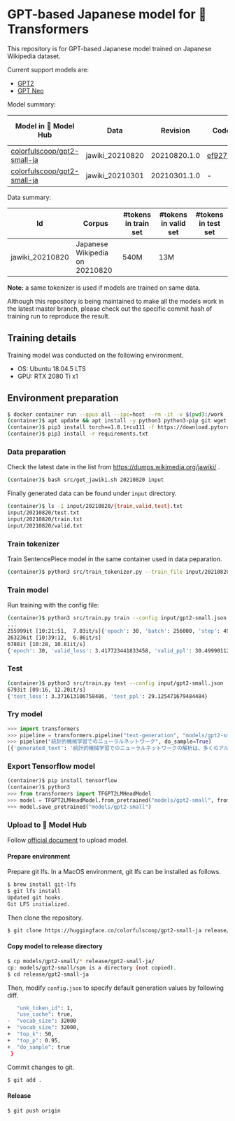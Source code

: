 # GPT-based Japanese model for 🤗 Transformers

This repository is for GPT-based Japanese model trained on Japanese Wikipedia dataset.

Current support models are:

* [GPT2](https://huggingface.co/transformers/model_doc/gpt2.html)
* [GPT Neo](https://huggingface.co/transformers/model_doc/gpt_neo.html)

Model summary:

| Model in 🤗 Model Hub | Data | Revision | Code | Total params | vocab_size | n_ctx | n_layer | n_head | n_embd | Epochs | Training time | Test set PPL |
| --- | --- | --- | --- | --- | --- | --- | --- | --- | --- | --- | --- | --- |
| [colorfulscoop/gpt2-small-ja](https://hf.co/colorfulscoop/gpt2-small-ja) | jawiki_20210820 | 20210820.1.0 | [ef927e1](https://github.com/colorfulscoop/gpt-ja/tree/ef927e1717dfb34c810c9227bbcfcf438f01be9d) | 110M | 32,000 | 1,024 | 12 | 12 | 768 | 30 | 15 days | 29.13 |
| [colorfulscoop/gpt2-small-ja](https://hf.co/colorfulscoop/gpt2-small-ja) | jawiki_20210301 | 20210301.1.0 | - | 110M | 32,000 | 1,024 | 12 | 12 | 768 | 30 | - | - |

Data summary:

| Id | Corpus | #tokens in train set | #tokens in valid set | #tokens in test set |
| --- | --- | --- | --- | --- |
| jawiki_20210820 | Japanese Wikipedia on 20210820 | 540M | 13M | |

**Note:** a same tokenizer is used if models are trained on same data.

Although this repository is being maintained to make all the models work in the latest master branch,
please check out the specific commit hash of training run to reproduce the result.

## Training details

Training model was conducted on the following environment.

* OS: Ubuntu 18.04.5 LTS
* GPU:  RTX 2080 Ti x1

## Environment preparation

```sh
$ docker container run --gpus all --ipc=host --rm -it -v $(pwd):/work -w /work nvidia/cuda:11.1-devel-ubuntu20.04 bash
(container)$ apt update && apt install -y python3 python3-pip git wget
(container)$ pip3 install torch==1.8.1+cu111 -f https://download.pytorch.org/whl/torch_stable.html
(container)$ pip3 install -r requirements.txt
```

### Data preparation

Check the latest date in the list from https://dumps.wikimedia.org/jawiki/ .

```sh
(container)$ bash src/get_jawiki.sh 20210820 input
```

Finally generated data can be found under `input` directory.

```sh
(container)$ ls -1 input/20210820/{train,valid,test}.txt
input/20210820/test.txt
input/20210820/train.txt
input/20210820/valid.txt
```

### Train tokenizer

Train SentencePiece model in the same container used in data peparation.

```sh
(container)$ python3 src/train_tokenizer.py --train_file input/20210820/train.txt --model_dir models/gpt2-small
```

### Train model

Run training with the config file:

```sh
(container)$ python3 src/train.py train --config input/gpt2-small.json
...
255999it [10:21:51,  7.03it/s]{'epoch': 30, 'batch': 256000, 'step': 493108, 'train_loss': 0.190585415356369, 'lr': 0.0001}
263236it [10:39:12,  6.86it/s]
6788it [10:28, 10.81it/s]
{'epoch': 30, 'valid_loss': 3.417723441833458, 'valid_ppl': 30.49990112587307, 'save_model': True}
```

### Test

```sh
(container)$ python3 src/train.py test --config input/gpt2-small.json
6793it [09:16, 12.20it/s]
{'test_loss': 3.371613106758486, 'test_ppl': 29.125471679484484}
```

### Try model

```py
>>> import transformers
>>> pipeline = transformers.pipeline("text-generation", "models/gpt2-small")
>>> pipeline("統計的機械学習でのニューラルネットワーク", do_sample=True)
[{'generated_text': '統計的機械学習でのニューラルネットワークの解析は、多くのアルゴリズムの完全な実装をもたらした。これらの'}]
```

### Export Tensorflow model

```py
(container)$ pip install tensorflow
(container)$ python3
>>> from transformers import TFGPT2LMHeadModel
>>> model = TFGPT2LMHeadModel.from_pretrained("models/gpt2-small", from_pt=True)
>>> model.save_pretrained("models/gpt2-small")
```

### Upload to 🤗 Model Hub

Follow [official document](https://huggingface.co/transformers/model_sharing.html) to upload model.

#### Prepare environment

Prepare git lfs. In a MacOS environment, git lfs can be installed as follows.

```sh
$ brew install git-lfs
$ git lfs install
Updated git hooks.
Git LFS initialized.
```

Then clone the repository.

```sh
$ git clone https://huggingface.co/colorfulscoop/gpt2-small-ja release/gpt2-small-ja
```

#### Copy model to release directory

```sh
$ cp models/gpt2-small/* release/gpt2-small-ja/
cp: models/gpt2-small/spm is a directory (not copied).
$ cd release/gpt2-small-ja
```

Then, modify `config.json` to specify default generation values by following diff.

```sh
   "unk_token_id": 1,
   "use_cache": true,
-  "vocab_size": 32000
+  "vocab_size": 32000,
+  "top_k": 50,
+  "top_p": 0.95,
+  "do_sample": true
 }
```

Commit changes to git.

```sh
$ git add .
```

#### Release

```sh
$ git push origin
```
